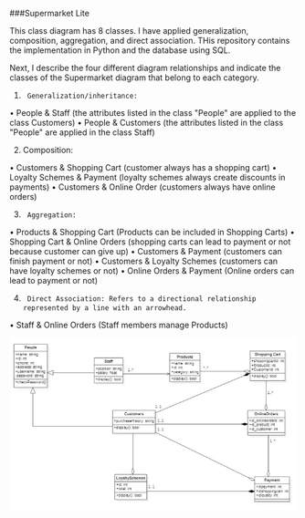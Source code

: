 ###Supermarket Lite

 
This class diagram has 8 classes. I have applied generalization, composition, aggregation, and direct association. THis repository contains the implementation in Python and the database using SQL. 

Next, I describe the four different diagram relationships and indicate the classes of the Supermarket diagram that belong to each category. 
 
1)      Generalization/inheritance:    

•	People & Staff (the attributes listed in the class "People" are applied to the class Customers) 
•	People & Customers (the attributes listed in the class "People" are applied in the class Staff)       

2)    Composition:  

•	Customers & Shopping Cart (customer always has a shopping cart)
•	Loyalty Schemes & Payment (loyalty schemes always create discounts in payments) 
•	Customers & Online Order (customers always have online orders) 

3)      Aggregation:  


•	Products & Shopping Cart (Products can be included in Shopping Carts) 
•	Shopping Cart & Online Orders (shopping carts can lead to payment or not because customer can give up)
•	Customers & Payment (customers can finish payment or not)
•	Customers & Loyalty Schemes (customers can have loyalty schemes or not)
•	Online Orders & Payment (Online orders can lead to payment or not)


4)      Direct Association: Refers to a directional relationship represented by a line with an arrowhead.

•	Staff  & Online Orders  (Staff members manage Products)

![class diagram](diagrams/Supermarket_Class_Diagram_UML.png)

